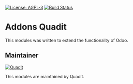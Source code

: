 [![License: AGPL-3](https://img.shields.io/badge/licence-AGPL--3-blue.svg)](http://www.gnu.org/licenses/agpl-3.0-standalone.html)
[![Build Status](https://travis-ci.org/quadit/addons-quadit.svg?branch=8.0)](https://travis-ci.org/quadit/addons-quadit)

Addons Quadit
==============

This modules was written to extend the functionality of Odoo.

Maintainer
----------

[![Quadit](https://pbs.twimg.com/profile_images/942255530021609472/tB1otoX7_400x400.jpg)](https://www.quadit.mx)

This modules are maintained by Quadit.

